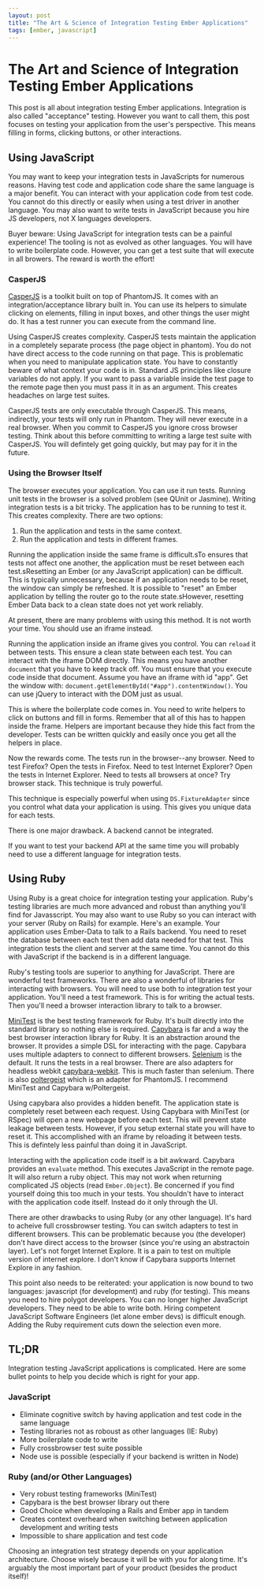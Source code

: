 ```yaml
---
layout: post
title: "The Art & Science of Integration Testing Ember Applications"
tags: [ember, javascript]
---
```


# The Art and Science of Integration Testing Ember Applications

This post is all about integration testing Ember applications.
Integration is also called "acceptance" testing. However you want to
call them, this post focuses on testing your application from
the user's perspective. This means filling in forms, clicking buttons,
or other interactions.

## Using JavaScript

You may want to keep your integration tests in JavaScripts for
numerous reasons. Having test code and application code share the
same language is a major benefit. You can interact with your
application code from test code. You cannot do this directly or
easily when using a test driver in another language. You may also want
to write tests in JavaScript because you hire JS developers, not X
languages developers.

Buyer beware: Using JavaScript for integration tests can be a painful
experience! The tooling is not as evolved as other languages. You will
have to write boilerplate code. However, you can get a test suite that
will execute in all browers. The reward is worth the effort!

### CasperJS

[CasperJS](http://casperjs.org/) is a toolkit built on top of
PhantomJS. It comes with an integration/acceptance library built in.
You can use its helpers to simulate clicking on elements, filling in
input boxes, and other things the user might do. It has a test runner
you can execute from the command line.

Using CasperJS creates complexity. CasperJS tests maintain
the application in a completely separate process (the page object in
phantom). You do not have direct access to the code running on that
page. This is problematic when you need to manipulate application
state. You have to constantly beware of what context your code is in.
Standard JS principles like closure variables do not apply. If you
want to pass a variable inside the test page to the remote page then
you must pass it in as an argument. This creates headaches on large
test suites.

CasperJS tests are only executable through CasperJS. This means,
indirectly, your tests will only run in Phantom. They will never
execute in a real browser. When you commit to CasperJS you ignore
cross browser testing. Think about this before committing to writing a
large test suite with CasperJS. You will defintely get going quickly,
but may pay for it in the future.


### Using the Browser Itself

The browser executes your application. You can use it run tests.
Running unit tests in the browser is a solved problem (see QUnit or
Jasmine). Writing integration tests is a bit tricky. The application
has to be running to test it. This creates complexity. There are two
options:

1. Run the application and tests in the same context.
2. Run the application and tests in different frames.

Running the application inside the same frame is difficult.sTo
ensures that tests not affect one another, the application must be
reset between each test.sResetting an Ember (or any JavaScript
application) can be difficult. This is typically unnecessary, because
if an application needs to be reset, the window can simply be
refreshed. It is possible to "reset" an Ember application by telling
the router go to the route state.sHowever, resetting Ember Data back
to a clean state does not yet work reliably.

At present, there are many problems with using this
method. It is not worth your time. You should use an iframe instead.

Running the application inside an iframe gives you control. You can
`reload` it between tests. This ensure a clean state between each
test. You can interact with the iframe DOM directly. This means you
have another `document` that you have to keep track off. You must
ensure that you execute code inside that document. Assume you have an
iframe with id "app". Get the window with: 
`document.getElementById("#app").contentWindow()`. You can use jQuery
to interact with the DOM just as usual.

This is where the boilerplate code comes in. You need to write helpers
to click on buttons and fill in forms. Remember that all of this has
to happen inside the frame. Helpers are important because they hide
this fact from the developer. Tests can be written quickly and easily
once you get all the helpers in place.

Now the rewards come. The tests run in the browser--any browser. Need
to test Firefox? Open the tests in Firefox. Need to test Internet
Explorer? Open the tests in Internet Explorer. Need to tests all browsers
at once? Try browser stack. This technique is truly powerful.

This technique is especially powerful when using
`DS.FixtureAdapter` since you control what data your application is
using. This gives you unique data for each tests.

There is one major drawback. A backend cannot be integrated.

If you want to test your backend API at the same time you will
probably need to use a different language for integration tests.

## Using Ruby

Using Ruby is a great choice for integration testing your application.
Ruby's testing libraries are much more advanced and robust than
anything you'll find for Javasscript. You may also want to use Ruby so
you can interact with your server (Ruby on Rails) for example. Here's
an example. Your application uses Ember-Data to talk to a Rails
backend. You need to reset the database between each test then add
data needed for that test. This integration tests the client and
server at the same time. You cannot do this with JavaScript if the
backend is in a different language.

Ruby's testing tools are superior to anything for JavaScript. There
are wonderful test frameworks. There are also a wonderful of libraries
for interacting with browsers. You will need to use both to
integration test your application. You'll need a test framework. This
is for writing the actual tests. Then you'll need a browser
interaction library to talk to a browser.

[MiniTest](https://github.com/seattlerb/minitest) is the best testing
framework for Ruby. It's built directly into the standard library so
nothing else is required. [Capybara](https://github.com/jnicklas/capybara)
is far and a way the best browser interaction library for Ruby. It is
an abstraction around the browser. It provides a simple DSL for
interacting with the page. Capybara uses multiple adapters to connect
to different browsers. [Selenium](http://seleniumhq.org/) is the
default. It runs the tests in a real browser. There are also adapters
for headless webkit
[capybara-webkit](https://github.com/thoughtbot/capybara-webkit).
This is much faster than selenium. There is also
[poltergeist](https://github.com/jonleighton/poltergeist) which is an
adapter for PhantomJS. I recommend MiniTest and Capybara
w/Poltergeist.

Using capybara also provides a hidden benefit. The application state
is completely reset between each request. Using Capybara with MiniTest
(or RSpec) will open a new webpage before each test. This will prevent
state leakage between tests. However, if you setup external state you
will have to reset it. This accomplished with an iframe by reloading
it between tests. This is defintely less painful than doing it in
JavaScript.

Interacting with the application code itself is a bit awkward.
Capybara provides an `evaluate` method. This executes JavaScript in
the remote page. It will also return a ruby object. This may not work
when returning complicated JS objects (read `Ember.Object`). Be
concerned if you find yourself doing this too much in your tests. You
shouldn't have to interact with the application code itself. Instead
do it only through the UI.

There are other drawbacks to using Ruby (or any other language). It's
hard to acheive full crossbrowser testing. You can switch adapters to
test in different browsers. This can be problematic because you (the
developer) don't have direct access to the browser (since you're using
an abstractoin layer). Let's not forget Internet Explore. It is a pain
to test on multiple version of internet explore. I don't know if
Capybara supports Internet Explore in any fashion. 

This point also needs to be reiterated: your application is now bound
to two languages: javascript (for development) and ruby (for testing).
This means you need to hire polygot developers. You can no longer
higher JavaScript developers. They need to be able to write both.
Hiring competent JavaScript Software Engineers (let alone ember devs)
is difficult enough. Adding the Ruby requirement cuts down the
selection even more.

## TL;DR

Integration testing JavaScript applications is complicated. Here are
some bullet points to help you decide which is right for your app.

### JavaScript

* Eliminate cognitive switch by having application and test code in
  the same language
* Testing libraries not as roboust as other languages (IE: Ruby)
* More boilerplate code to write
* Fully crossbrowser test suite possible
* Node use is possible (especially if your backend is written in Node)

### Ruby (and/or Other Languages)

* Very robust testing frameworks (MiniTest)
* Capybara is the best browser library out there
* Good Choice when developing a Rails and Ember app in tandem
* Creates context overheard when switching between application
  development and writing tests
* Impossible to share application and test code

Choosing an integration test strategy depends on your application
architecture. Choose wisely because it will be with you for along
time. It's arguably the most important part of your product (besides
the product itself)!

